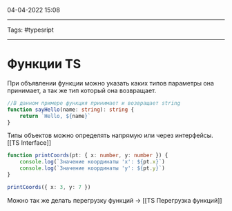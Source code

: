 04-04-2022
15:08
***
Tags: #typesript 
***
# Функции TS
При объявлении функции можно указать каких типов параметры она принимает, а так же тип который она возвращает. 
```typescript
//В данном примере функция принимает и возвращает string
function sayHello(name: string): string {
	return `Hello, ${name}`
}
```

Типы объектов можно определять напрямую или через интерфейсы. 
[[TS Interface]]
```typescript
function printCoords(pt: { x: number, y: number }) { 
	console.log(`Значение координаты 'x': ${pt.x}`) 
	console.log(`Значение координаты 'y': ${pt.y}`) 
} 

printCoords({ x: 3, y: 7 })
```

Можно так же делать перегрузку функций -> [[TS Перегрузка функций]]